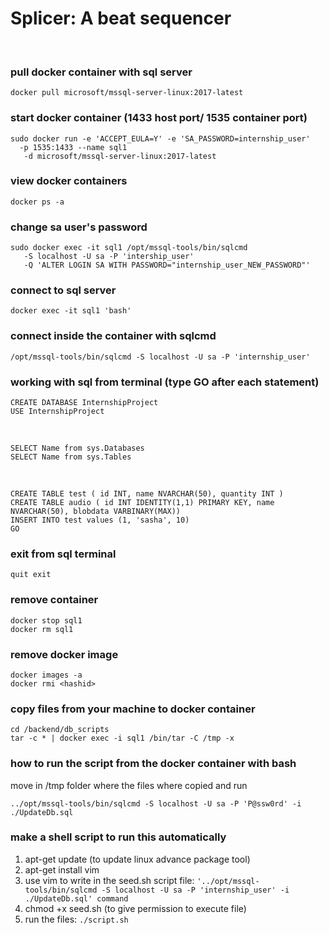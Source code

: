 # Splicer: A beat sequencer

<br/>

### pull docker container with sql server
`docker pull microsoft/mssql-server-linux:2017-latest`


### start docker container (1433 host port/ 1535 container port)

`sudo docker run -e 'ACCEPT_EULA=Y' -e 'SA_PASSWORD=internship_user'` <br/>
`   -p 1535:1433 --name sql1 ` <br/>
`   -d microsoft/mssql-server-linux:2017-latest` <br/>


### view docker containers

`docker ps -a`


### change sa user's password

`sudo docker exec -it sql1 /opt/mssql-tools/bin/sqlcmd` <br/>
`   -S localhost -U sa -P 'intership_user'` <br/>
`   -Q 'ALTER LOGIN SA WITH PASSWORD="internship_user_NEW_PASSWORD"'` <br/>

### connect to sql server

`docker exec -it sql1 'bash'`


### connect inside the container with sqlcmd

`/opt/mssql-tools/bin/sqlcmd -S localhost -U sa -P 'internship_user'`


### working with sql from terminal (type GO after each statement)

`CREATE DATABASE InternshipProject` <br/>
`USE InternshipProject`

<br/>

`SELECT Name from sys.Databases` <br/>
`SELECT Name from sys.Tables`

<br/>

`CREATE TABLE test ( id INT, name NVARCHAR(50), quantity INT )` <br/>
`CREATE TABLE audio ( id INT IDENTITY(1,1) PRIMARY KEY, name NVARCHAR(50), blobdata VARBINARY(MAX))` <br/>
`INSERT INTO test values (1, 'sasha', 10)` <br/>
`GO`


### exit from sql terminal
`quit
exit`


### remove container
`docker stop sql1` <br/>
`docker rm sql1`

### remove docker image
`docker images -a` <br/>
`docker rmi <hashid>`

### copy files from your machine to docker container

`cd /backend/db_scripts` <br/>
`tar -c * | docker exec -i sql1 /bin/tar -C /tmp -x`


### how to run the script from the docker container with bash

move in /tmp folder where the files where copied and run 


`../opt/mssql-tools/bin/sqlcmd -S localhost -U sa -P 'P@ssw0rd' -i ./UpdateDb.sql`


### make a shell script to run this automatically
1. apt-get update (to update linux advance package tool)
2. apt-get install vim
3. use vim to write in the seed.sh script file: `'../opt/mssql-tools/bin/sqlcmd -S localhost -U sa -P 'internship_user' -i ./UpdateDb.sql' command`
4. chmod +x seed.sh (to give permission to execute file)
5. run the files: `./script.sh`
